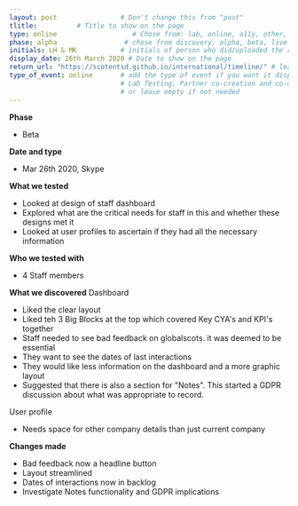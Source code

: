 ```yaml
---
layout: post                # Don't change this from "post"
tlitle:          # Title to show on the page
type: online                   # Chose from: lab, online, a11y, other, partner
phase: alpha                 # chose from discovery, alpha, beta, live
initials: LH & MK           # initials of person who did/uploaded the research
display_date: 26th March 2020 # Date to show on the page
return_url: "https://scotentsd.github.io/international/timeline/" # leave like this - don't change it   
type_of_event: online       # add the type of event if you want it displayed added to the heading when the post is clicked on
                            # Lab Testing, Partner co-creation and co-design, Accessibility, Online research and testing, Events, F2F and testing
                            # or leave empty if not needed
---
```


**Phase**
- Beta

**Date and type**
- Mar 26th 2020,  Skype

**What we tested**
- Looked at design of staff dashboard
- Explored what are the critical needs for staff in this and whether these designs met it
- Looked at user profiles to ascertain if they had all the necessary information

**Who we tested with**
- 4 Staff members

**What we discovered**
Dashboard
- Liked the clear layout
- Liked teh 3 Big Blocks at the top which covered Key CYA's  and KPI's together
- Staff needed to see bad feedback on globalscots.  it was deemed to be essential
- They want to see the dates of last interactions
- They would like less information on the dashboard and a more graphic layout
- Suggested that there is also a section for "Notes". This started a GDPR discussion about what was appropriate to record.

User profile
- Needs space for other company details than just current company

**Changes made**
- Bad feedback now a headline button
- Layout streamlined
- Dates of interactions now in backlog
- Investigate Notes functionality and GDPR implications
